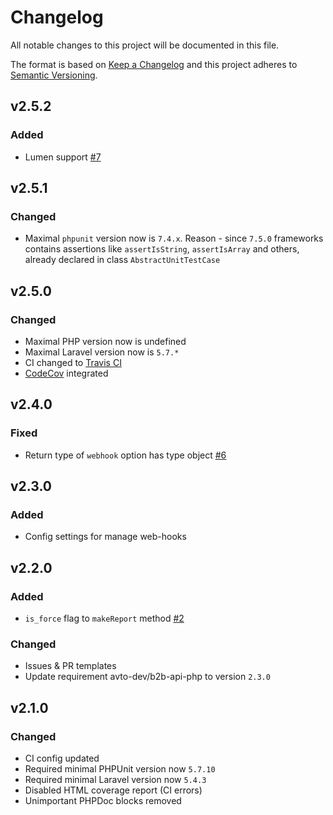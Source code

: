 # Changelog

All notable changes to this project will be documented in this file.

The format is based on [Keep a Changelog] and this project adheres to [Semantic Versioning].

## v2.5.2

### Added

- Lumen support [#7]

[#7]:https://github.com/avto-dev/b2b-api-php-laravel/issues/7

## v2.5.1

### Changed

- Maximal `phpunit` version now is `7.4.x`. Reason - since `7.5.0` frameworks contains assertions like `assertIsString`, `assertIsArray` and others, already declared in class `AbstractUnitTestCase`

## v2.5.0

### Changed

- Maximal PHP version now is undefined
- Maximal Laravel version now is `5.7.*`
- CI changed to [Travis CI][travis]
- [CodeCov][codecov] integrated

[travis]:https://travis-ci.org/
[codecov]:https://codecov.io/

## v2.4.0

### Fixed

- Return type of `webhook` option has type object [#6]

[#6]:https://github.com/avto-dev/b2b-api-php-laravel/issues/6

## v2.3.0

### Added

- Config settings for manage web-hooks

## v2.2.0

### Added

- `is_force` flag to `makeReport` method [#2]

### Changed

- Issues & PR templates
- Update requirement avto-dev/b2b-api-php to version `2.3.0`

[#2]:https://github.com/avto-dev/b2b-api-php-laravel/issues/2

## v2.1.0

### Changed

- CI config updated
- Required minimal PHPUnit version now `5.7.10`
- Required minimal Laravel version now `5.4.3`
- Disabled HTML coverage report (CI errors)
- Unimportant PHPDoc blocks removed

[Keep a Changelog]: http://keepachangelog.com/en/1.0.0/
[Semantic Versioning]: http://semver.org/spec/v2.0.0.html

